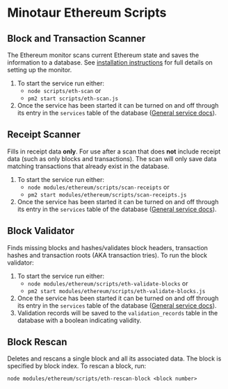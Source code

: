 # Minotaur Ethereum Scripts

## Block and Transaction Scanner
The Ethereum monitor scans current Ethereum state and saves the information to a database. See [installation instructions](../README.md) for full details on setting up the monitor.

1. To start the service run either:
    * `node scripts/eth-scan` or
    * `pm2 start scripts/eth-scan.js`
1. Once the service has been started it can be turned on and off through its entry in the `services` table of the database ([General service docs](../common/doc/service.md)).

## Receipt Scanner
Fills in receipt data **only**. For use after a scan that does **not** include receipt data (such as only blocks and transactions). The scan will only save data matching transactions that already exist in the database.

1. To start the service run either:
    * `node modules/ethereum/scripts/scan-receipts` or
    * `pm2 start modules/ethereum/scripts/scan-receipts.js`
1. Once the service has been started it can be turned on and off through its entry in the `services` table of the database ([General service docs](../common/doc/service.md)).

## Block Validator
Finds missing blocks and hashes/validates block headers, transaction hashes and transaction roots (AKA transaction tries). To run the block validator:

1. To start the service run either:
    * `node modules/ethereum/scripts/eth-validate-blocks` or
    * `pm2 start modules/ethereum/scripts/eth-validate-blocks.js`
1. Once the service has been started it can be turned on and off through its entry in the `services` table of the database ([General service docs](../common/doc/service.md)).
1. Validation records will be saved to the `validation_records` table in the database with a boolean indicating validity.

## Block Rescan
Deletes and rescans a single block and all its associated data. The block is specified by block index. To rescan a block, run:

`node modules/ethereum/scripts/eth-rescan-block <block number>`